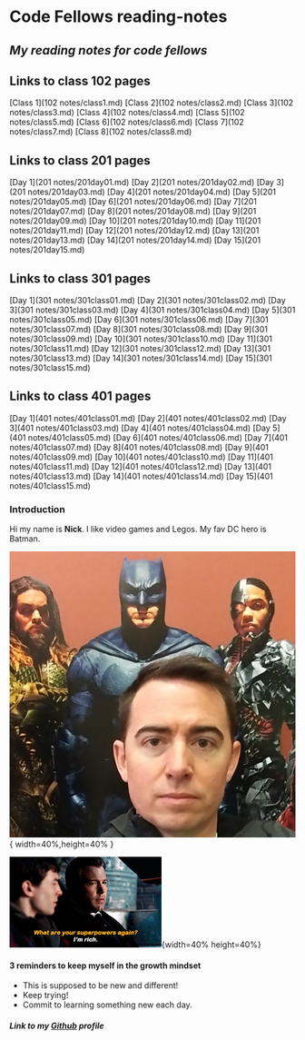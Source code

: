 # Code Fellows reading-notes

## *My reading notes for code fellows*

## Links to class 102 pages

[Class 1](102 notes/class1.md)
[Class 2](102 notes/class2.md)
[Class 3](102 notes/class3.md)
[Class 4](102 notes/class4.md)
[Class 5](102 notes/class5.md)
[Class 6](102 notes/class6.md)
[Class 7](102 notes/class7.md)
[Class 8](102 notes/class8.md)

## Links to class 201 pages

[Day 1](201 notes/201day01.md)
[Day 2](201 notes/201day02.md)
[Day 3](201 notes/201day03.md)
[Day 4](201 notes/201day04.md)
[Day 5](201 notes/201day05.md)
[Day 6](201 notes/201day06.md)
[Day 7](201 notes/201day07.md)
[Day 8](201 notes/201day08.md)
[Day 9](201 notes/201day09.md)
[Day 10](201 notes/201day10.md)
[Day 11](201 notes/201day11.md)
[Day 12](201 notes/201day12.md)
[Day 13](201 notes/201day13.md)
[Day 14](201 notes/201day14.md)
[Day 15](201 notes/201day15.md)

## Links to class 301 pages

[Day 1](301 notes/301class01.md)
[Day 2](301 notes/301class02.md)
[Day 3](301 notes/301class03.md)
[Day 4](301 notes/301class04.md)
[Day 5](301 notes/301class05.md)
[Day 6](301 notes/301class06.md)
[Day 7](301 notes/301class07.md)
[Day 8](301 notes/301class08.md)
[Day 9](301 notes/301class09.md)
[Day 10](301 notes/301class10.md)
[Day 11](301 notes/301class11.md)
[Day 12](301 notes/301class12.md)
[Day 13](301 notes/301class13.md)
[Day 14](301 notes/301class14.md)
[Day 15](301 notes/301class15.md)

## Links to class 401 pages

[Day 1](401 notes/401class01.md)
[Day 2](401 notes/401class02.md)
[Day 3](401 notes/401class03.md)
[Day 4](401 notes/401class04.md)
[Day 5](401 notes/401class05.md)
[Day 6](401 notes/401class06.md)
[Day 7](401 notes/401class07.md)
[Day 8](401 notes/401class08.md)
[Day 9](401 notes/401class09.md)
[Day 10](401 notes/401class10.md)
[Day 11](401 notes/401class11.md)
[Day 12](401 notes/401class12.md)
[Day 13](401 notes/401class13.md)
[Day 14](401 notes/401class14.md)
[Day 15](401 notes/401class15.md)

### Introduction

Hi my name is **Nick**.  I like video games and Legos. My fav DC hero is Batman.

![seidel justice league](/imgs/seidel%20batman.jpg){ width=40%,height=40% }

![i'm rich](/imgs/Rich.gif){width=40% height=40%}

#### 3 reminders to keep myself in the growth mindset

- This is supposed to be new and different!
- Keep trying!
- Commit to learning something new each day.

##### Link to my [Github](https://enviouscodefellow.github.io/reading-notes/) profile
